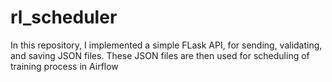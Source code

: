# rl_scheduler

In this repository, I implemented a simple FLask API, for sending, validating, and saving JSON files. These JSON files are then used for scheduling of training process in Airflow

